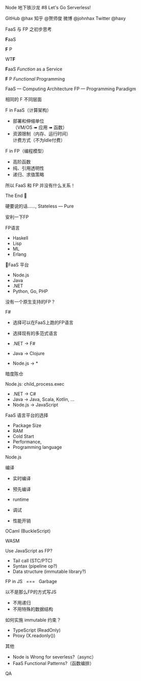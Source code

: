 Node 地下铁沙龙 #8
Let's Go Serverless!

GitHub @hax
知乎 @贺师俊
微博 @johnhax
Twitter @haxy

FaaS 与 FP
之初步思考

**F**aaS

**F** P

WT**F**

**F**aaS
*Function* as a Service

**F** P
*Functional* Programming

FaaS — Computing Architecture
FP — Programming Paradigm

相同的 F
不同层面

F in FaaS（计算架构）
- 部署和伸缩单位<br>（VM/OS ➠ 应用 ➠ 函数）
- 资源限制（内存、运行时间） <br>计费方式（不为Idle付费）

F in FP（编程模型）
- 高阶函数
- 纯、引用透明性
- 递归、求值策略

所以 FaaS 和 FP
并没有什么关系！

The End 🤣

硬要说的话……,
Stateless — Pure

安利一下FP

FP语言

- Haskell
- Lisp
- ML
- Erlang

FaaS 平台

- Node.js
- Java
- .NET
- Python, Go, PHP

没有一个原生支持的FP？

F#

- 选择可以在FaaS上跑的FP语言
- 选择现有的多范式语言

- .NET -> F#
- Java -> Clojure
- Node.js -> *

暗度陈仓

Node.js: child_process.exec

- .NET -> C#
- Java -> Java, Scala, Kotlin, ...
- Node.js -> JavaScript

FaaS 语言平台的选择

- Package Size
- RAM
- Cold Start
- Performance,
- Programming language

Node.js

编译

- 实时编译
- 预先编译

- runtime
- 调试
- 性能开销

OCaml (BuckleScript)

WASM

Use JavaScript as FP?

- Tail call (STC/PTC)
- Syntax (pipeline op?)
- Data structure (immutable library?)

FP in JS
&nbsp; === &nbsp;
Garbage

以不是那么FP的方式写JS

- 不用递归
- 不用特殊的数据结构

如何实施 immutable 约束？

- TypeScript (ReadOnly<X>)
- Proxy (X.readonly())

其他

- Node is Wrong for severless?（async）
- FaaS Functional Patterns?（函数编排）

QA
